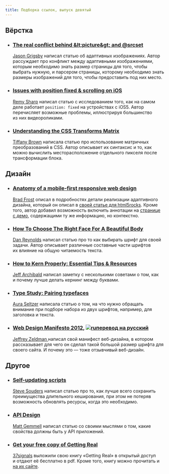 ```yaml
---
title: Подборка ссылок, выпуск девятый
---
```


## Вёрстка

- ### [The real conflict behind &amp;lt;picture&amp;gt; and @srcset](http://blog.cloudfour.com/the-real-conflict-behind-picture-and-srcset/)

    [Jason Grigsby](https://twitter.com/grigs) написал статью об адаптивных изображениях. Автор рассуждает про конфликт между адаптивными изображениями, которым необходимо знать размер страницы для того, чтобы выбрать нужную, и парсером страницы, которому необходимо знать размеры изображений для того, чтобы предоставить под них место.

- ### [Issues with position fixed & scrolling on iOS](http://remysharp.com/2012/05/24/issues-with-position-fixed-scrolling-on-ios/)

    [Remy Sharp](https://twitter.com/rem) написал статью с исследованием того, как на самом деле работает `position: fixed` на устройствах с iOS5. Автор перечисляет возможные проблемы, иллюстрируя большинство из них видеороликами.

- ### [Understanding the CSS Transforms Matrix](http://dev.opera.com/articles/view/understanding-the-css-transforms-matrix/)

    [Tiffany Brown](https://twitter.com/webinista) написала статью про использование матричных преобразований в CSS. Автор описывает их синтаксис и то, как можно вычислить месторасположение отдельного пикселя после трансформации блока.


## Дизайн

- ### [Anatomy of a mobile-first responsive web design](http://bradfrostweb.com/blog/mobile/anatomy-of-a-mobile-first-responsive-web-design/)

    [Brad Frost](https://twitter.com/brad_frost) описал в подробностях детали реализации адаптивного дизайна, который он описал в [своей статье для html5rocks](http://www.html5rocks.com/en/mobile/responsivedesign/). Кроме того, автор добавил возможность включить аннотации на [странице с демо](http://bradfrostweb.com/demo/mobile-first/), содержащими ту же информацию, но контекстно.

- ### [How To Choose The Right Face For A Beautiful Body](http://www.smashingmagazine.com/2012/05/21/how-to-choose-the-right-face-for-a-beautiful-body/)

    [Dan Reynolds](https://twitter.com/typeoff) написал статью про то как выбирать шрифт для своей задачи. Автор описывает различные составные части шрифтов их влияние на общую читаемость текста.

- ### [How to Kern Properly: Essential Tips & Resources](http://www.paper-leaf.com/blog/2012/05/how-to-kern-properly-essential-tips-resources/)

    [Jeff Archibald](https://twitter.com/paper_leaf) написал заметку с несколькими советами о том, как и почему лучше делать кернинг между буквами.

- ### [Type Study: Pairing typefaces](http://blog.typekit.com/2012/05/23/type-study-pairing-typefaces/)

    [Aura Seltzer](https://twitter.com/auraseltzer) написала статью о том, на что нужно обращать внимание при подборе набора из двух шрифтов, например, для заголовка и текста.

 
- ### [Web Design Manifesto 2012](http://www.zeldman.com/2012/05/18/web-design-manifesto-2012/), [![ru][]перевод на русский](http://habrahabr.ru/post/144209/) 

    [Jeffrey Zeldman ](https://twitter.com/zeldman) написал свой манифест веб-дизайна, в котором рассказывает для чего он сделал такой большой размер шрифта для своего сайта. И почему это — тоже отзывчивый веб-дизайн.

## Другое

- ### [Self-updating scripts](http://www.stevesouders.com/blog/2012/05/22/self-updating-scripts/)

    [Steve Souders](https://twitter.com/souders) написал статью про то, как лучше всего сохранить преимущества длительного кеширования, при этом не потеряв возможность обновлять ресурсы, когда это необходимо.

- ### [API Design](http://mattgemmell.com/2012/05/24/api-design/)

    [Matt Gemmell](https://twitter.com/mattgemmell) написал статью со своими мыслями о том, какие свойства должны быть у API приложений.

- ### [Get your free copy of Getting Real](http://37signals.com/svn/posts/3182-get-your-free-copy-of-getting-real)

    [37signals](https://twitter.com/37signals) выложили свою книгу «Getting Real» в открытый доступ и отдают её бесплатно в pdf. Кроме того, книгу можно прочитать и [на их сайте](http://gettingreal.37signals.com/toc.php).

	

[ru]: //yandex.st/lego/_/eR1Fu5ebSTVh2d-3fhpfIIjjp4g.png

